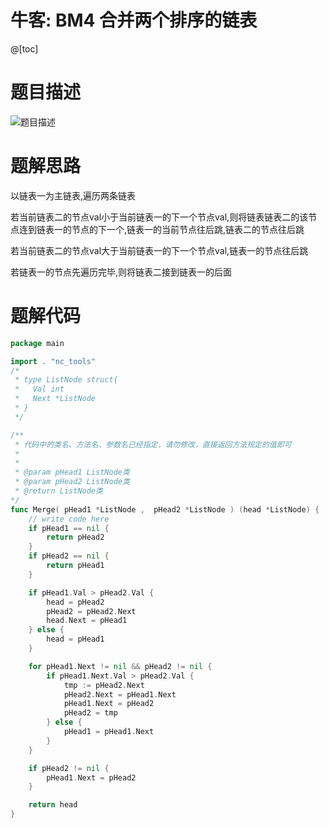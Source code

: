 # 牛客: BM4 合并两个排序的链表

@[toc]

# 题目描述
![题目描述](https://img-blog.csdnimg.cn/94c5afa068fe42c6a0e4a87909b1dce7.png#pic_center)

# 题解思路
以链表一为主链表,遍历两条链表

若当前链表二的节点val小于当前链表一的下一个节点val,则将链表链表二的该节点连到链表一的节点的下一个,链表一的当前节点往后跳,链表二的节点往后跳

若当前链表二的节点val大于当前链表一的下一个节点val,链表一的节点往后跳

若链表一的节点先遍历完毕,则将链表二接到链表一的后面

# 题解代码
```go
package main

import . "nc_tools"
/*
 * type ListNode struct{
 *   Val int
 *   Next *ListNode
 * }
 */

/**
 * 代码中的类名、方法名、参数名已经指定，请勿修改，直接返回方法规定的值即可
 *
 * 
 * @param pHead1 ListNode类 
 * @param pHead2 ListNode类 
 * @return ListNode类
*/
func Merge( pHead1 *ListNode ,  pHead2 *ListNode ) (head *ListNode) {
    // write code here
    if pHead1 == nil {
        return pHead2
    }
    if pHead2 == nil {
        return pHead1
    }

    if pHead1.Val > pHead2.Val {
        head = pHead2
        pHead2 = pHead2.Next
        head.Next = pHead1
    } else {
        head = pHead1
    }

    for pHead1.Next != nil && pHead2 != nil {
        if pHead1.Next.Val > pHead2.Val {
            tmp := pHead2.Next
            pHead2.Next = pHead1.Next
            pHead1.Next = pHead2
            pHead2 = tmp
        } else {
            pHead1 = pHead1.Next
        }
    }

    if pHead2 != nil {
        pHead1.Next = pHead2
    }

    return head
}
```
